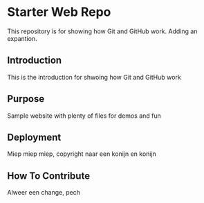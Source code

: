 # Starter Web Repo

This repository is for showing how Git and GitHub work. Adding an expantion.

## Introduction

This is the introduction for shwoing how Git and GitHub work

## Purpose

Sample website with plenty of files for demos and fun

## Deployment

Miep miep miep, copyright naar een konijn en konijn

## How To Contribute

Alweer een change, pech